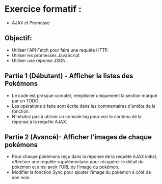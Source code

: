 # Exercice formatif : 
- AJAX et Promesse

## Objectif:
- Utiliser l'API Fetch pour faire une requête HTTP.
- Utiliser les promesses JavaScript.
- Utiliser une réponse JSON.

## Partie 1 (Débutant) - Afficher la listes des Pokémons
- Le code est presque complet, remplisser uniquement la section marqué par un TODO.
- Les opérations à faire sont écrite dans les commentaires d'entête de la fonction.
- N'hésitez pas à utiliser un console.log pour voir le contenu de la réponse à la requête AJAX.

## Partie 2 (Avancé)- Afficher l'images de chaque pokémons
- Pour chaque pokémons reçu dans la réponse de la requête AJAX initial, effectuer une requête supplémentaire pour récupérer le détail du pokémon et ainsi avoir l'URL de l'image du pokémon.
- Modifier la fonction Sync pour ajouter l'image du pokémon à côté de son nom.